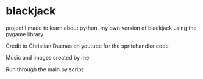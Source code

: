 # blackjack
project I made to learn about python, my own version of blackjack using the pygame library

Credit to Christian Duenas on youtube for the spritehandler code

Music and images created by me

Run through the main.py script
